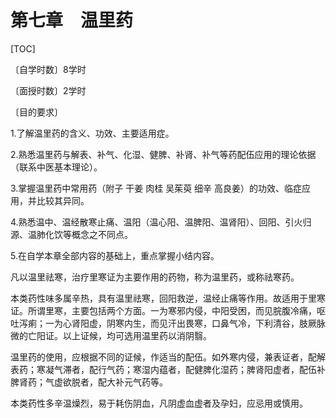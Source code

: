 # 第七章　温里药

[TOC]

〔自学时数〕8学时

〔面授时数〕2学时

〔目的要求〕

1.了解温里药的含义、功效、主要适用症。

2.熟悉温里药与解表、补气、化湿、健脾、补肾、补气等药配伍应用的理论依据（联系中医基本理论）。

3.掌握温里药中常用药（附子  干姜  肉桂  吴茱萸  细辛  高良姜）的功效、临症应用，并比较其异同。

4.熟悉温中、温经散寒止痛、温阳（温心阳、温脾阳、温肾阳）、回阳、引火归源、温肺化饮等概念之不同点。

5.在自学本章全部内容的基础上，重点掌握小结内容。

凡以温里祛寒，治疗里寒证为主要作用的药物，称为温里药，或称祛寒药。

本类药性味多属辛热，具有温里祛寒，回阳救逆，温经止痛等作用。故适用于里寒证。所谓里寒，主要包括两个方面。一为寒邪内侵，中阳受困，而见脘腹冷痛，呕吐泻痢；一为心肾阳虚，阴寒内生，而见汗出畏寒，口鼻气冷，下利清谷，肢厥脉微的亡阳证。以上证候，均可选用温里药以消阴翳。

温里药的使用，应根据不同的证候，作适当的配伍。如外寒内侵，兼表证者，配解表药；寒凝气滞者，配行气药；寒湿内蕴者，配健脾化湿药；脾肾阳虚者，配伍补脾肾药；气虚欲脱者，配大补元气药等。

本类药性多辛温燥烈，易于耗伤阴血，凡阴虚血虚者及孕妇，应忌用或慎用。
